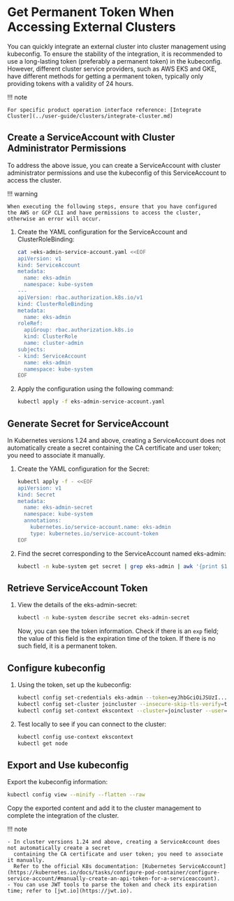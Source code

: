 # Get Permanent Token When Accessing External Clusters

You can quickly integrate an external cluster into cluster management using kubeconfig.
To ensure the stability of the integration, it is recommended to use a long-lasting token
(preferably a permanent token) in the kubeconfig. However, different cluster service providers,
such as AWS EKS and GKE, have different methods for getting a permanent token,
typically only providing tokens with a validity of 24 hours.

!!! note

    For specific product operation interface reference: [Integrate Cluster](../user-guide/clusters/integrate-cluster.md)

## Create a ServiceAccount with Cluster Administrator Permissions

To address the above issue, you can create a ServiceAccount with cluster administrator permissions and use the kubeconfig of this ServiceAccount to access the cluster.

!!! warning

    When executing the following steps, ensure that you have configured the AWS or GCP CLI and have permissions to access the cluster, otherwise an error will occur.

1. Create the YAML configuration for the ServiceAccount and ClusterRoleBinding:

    ```bash
    cat >eks-admin-service-account.yaml <<EOF
    apiVersion: v1
    kind: ServiceAccount
    metadata:
      name: eks-admin
      namespace: kube-system
    ---
    apiVersion: rbac.authorization.k8s.io/v1
    kind: ClusterRoleBinding
    metadata:
      name: eks-admin
    roleRef:
      apiGroup: rbac.authorization.k8s.io
      kind: ClusterRole
      name: cluster-admin
    subjects:
    - kind: ServiceAccount
      name: eks-admin
      namespace: kube-system
    EOF
    ```

2. Apply the configuration using the following command:

    ```bash
    kubectl apply -f eks-admin-service-account.yaml
    ```

## Generate Secret for ServiceAccount

In Kubernetes versions 1.24 and above, creating a ServiceAccount does not automatically create a secret containing the CA certificate and user token; you need to associate it manually.

1. Create the YAML configuration for the Secret:

    ```bash
    kubectl apply -f - <<EOF
    apiVersion: v1
    kind: Secret
    metadata:
      name: eks-admin-secret
      namespace: kube-system
      annotations:
        kubernetes.io/service-account.name: eks-admin
        type: kubernetes.io/service-account-token
    EOF
    ```

2. Find the secret corresponding to the ServiceAccount named eks-admin:

    ```bash
    kubectl -n kube-system get secret | grep eks-admin | awk '{print $1}'
    ```

## Retrieve ServiceAccount Token

1. View the details of the eks-admin-secret:

    ```bash
    kubectl -n kube-system describe secret eks-admin-secret
    ```

    Now, you can see the token information. Check if there is an `exp` field;
    the value of this field is the expiration time of the token. If there is no such field, it is a permanent token.

## Configure kubeconfig

1. Using the token, set up the kubeconfig:

    ```bash
    kubectl config set-credentials eks-admin --token=eyJhbGciOiJSUzI...
    kubectl config set-cluster joincluster --insecure-skip-tls-verify=true --server=https://XXXXXX.gr7.ap-southeast-1.eks.amazonaws.com
    kubectl config set-context ekscontext --cluster=joincluster --user=eks-admin
    ```

2. Test locally to see if you can connect to the cluster:

    ```bash
    kubectl config use-context ekscontext
    kubectl get node
    ```

## Export and Use kubeconfig

Export the kubeconfig information:

```bash
kubectl config view --minify --flatten --raw
```

Copy the exported content and add it to the cluster management to complete the integration of the cluster.

!!! note

    - In cluster versions 1.24 and above, creating a ServiceAccount does not automatically create a secret
      containing the CA certificate and user token; you need to associate it manually.
      Refer to the official K8s documentation: [Kubernetes ServiceAccount](https://kubernetes.io/docs/tasks/configure-pod-container/configure-service-account/#manually-create-an-api-token-for-a-serviceaccount).
    - You can use JWT tools to parse the token and check its expiration time; refer to [jwt.io](https://jwt.io).
